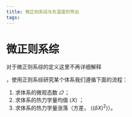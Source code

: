```yaml
---
title: 微正则系综与负温度的导出
tags:
---
```


# 微正则系综

对于微正则系综的定义这里不再详细解释





，使用正则系综研究某个体系我们遵循下面的流程：

1. 求体系的微观态数 $\varOmega$ ；
2. 求体系的热力学量均值 $\langle X \rangle$ ；
3. 求体系的热力学量涨落（方差， $\langle (\delta X)^2 \rangle​$ ）。


